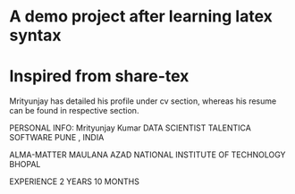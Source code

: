 # A demo project after learning latex syntax
# Inspired from share-tex
Mrityunjay has detailed his profile under cv section, whereas his resume can be found in respective section.

PERSONAL INFO:
  Mrityunjay Kumar
  DATA SCIENTIST
  TALENTICA SOFTWARE
  PUNE , INDIA

ALMA-MATTER
  MAULANA AZAD NATIONAL INSTITUTE OF TECHNOLOGY BHOPAL

EXPERIENCE
  2 YEARS 10 MONTHS
